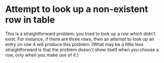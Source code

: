 # Attempt to look up a non-existent row in table

This is a straightforward problem: you tried to look up a row which didn't exist. For instance, if there are three rows, then an attempt to look up an entry on row 4 will produce this problem. (What may be a little less straightforward is that the problem doesn't show itself when you choose a row, only when you make use of it.)
